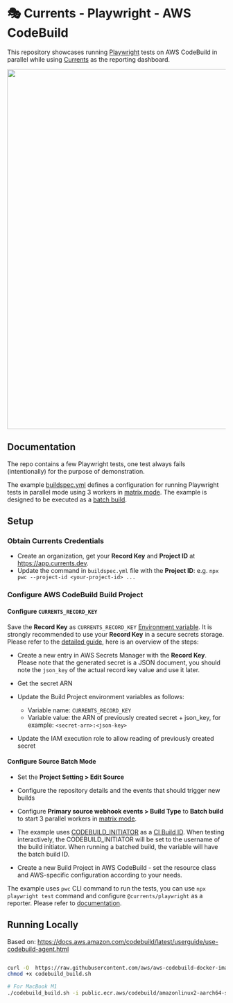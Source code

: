 # 🎭 Currents - Playwright - AWS CodeBuild

This repository showcases running [Playwright](https://playwright.dev/) tests on AWS CodeBuild in parallel while using [Currents](https://currents.dev) as the reporting dashboard.

<p align="center">
  <img width="830" src="https://static.currents.dev/currents-playwright-banner-gh.png" />
</p>

## Documentation

The repo contains a few Playwright tests, one test always fails (intentionally) for the purpose of demonstration.

The example [buildspec.yml](https://github.com/currents-dev/aws-codebuild-example/blob/main/buildspec.yml) defines a configuration for running Playwright tests in parallel mode using 3 workers in [matrix mode](https://docs.aws.amazon.com/codebuild/latest/userguide/batch-build.html#batch_build_matrix). The example is designed to be executed as a [batch build](https://docs.aws.amazon.com/codebuild/latest/userguide/batch-build.html).

## Setup

### Obtain Currents Credentials

- Create an organization, get your **Record Key** and **Project ID** at https://app.currents.dev.
- Update the command in `buildspec.yml` file with the **Project ID**: e.g. `npx pwc --project-id <your-project-id> ...`

### Configure AWS CodeBuild Build Project

#### Configure `CURRENTS_RECORD_KEY`

Save the **Record Key** as `CURRENTS_RECORD_KEY` [Environment variable](https://docs.aws.amazon.com/codebuild/latest/userguide/change-project-console.html#change-project-console-environment). It is strongly recommended to use your **Record Key** in a secure secrets storage. Please refer to the [detailed guide](https://www.learnaws.org/2022/11/18/aws-codebuild-secrets-manager/), here is an overview of the steps:

- Create a new entry in AWS Secrets Manager with the **Record Key**. Please note that the generated secret is a JSON document, you should note the `json_key` of the actual record key value and use it later.
- Get the secret ARN
- Update the Build Project environment variables as follows:

  - Variable name: `CURRENTS_RECORD_KEY`
  - Variable value: the ARN of previously created secret + json_key, for example: `<secret-arn>:<json-key>`

- Update the IAM execution role to allow reading of previously created secret

#### Configure Source Batch Mode

- Set the **Project Setting > Edit Source**
- Configure the repository details and the events that should trigger new builds
- Configure **Primary source webhook events > Build Type** to **Batch build** to start 3 parallel workers in [matrix mode](https://docs.aws.amazon.com/codebuild/latest/userguide/batch-build).

- The example uses [CODEBUILD_INITIATOR](https://docs.aws.amazon.com/codebuild/latest/userguide/build-env-ref-env-vars.html) as a [CI Build ID](https://currents.dev/readme/guides/cypress-ci-build-id). When testing interactively, the CODEBUILD_INITIATOR will be set to the username of the build initiator. When running a batched build, the variable will have the batch build ID.

- Create a new Build Project in AWS CodeBuild - set the resource class and AWS-specific configuration according to your needs.

The example uses `pwc` CLI command to run the tests, you can use `npx playwright test` command and configure `@currents/playwright` as a reporter. Please refer to [documentation](https://currents.dev/readme/integration-with-playwright/currents-playwright#currents-playwright-reporter).

## Running Locally

Based on: https://docs.aws.amazon.com/codebuild/latest/userguide/use-codebuild-agent.html

```sh

curl -O  https://raw.githubusercontent.com/aws/aws-codebuild-docker-images/master/local_builds/codebuild_build.sh
chmod +x codebuild_build.sh

# For MacBook M1
./codebuild_build.sh -i public.ecr.aws/codebuild/amazonlinux2-aarch64-standard:3.0 -a ./aws-cb  -l public.ecr.aws/codebuild/local-builds:aarch64
```
